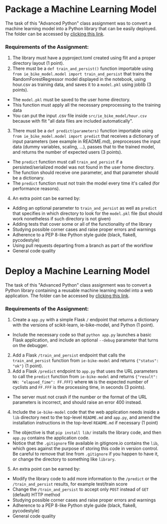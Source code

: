 # Package a Machine Learning Model
The task of this "Advanced Python" class assignment was to convert a machine learning model into a Python library that can be easily deployed. The folder can be accessed by [clicking this link](https://github.com/Jonashellevang/IE_MBD_2020/tree/master/Advanced%20Python/Package%20a%20Machine%20Learning%20Model).

### Requirements of the Assignment:
1. The library must have a pyproject.toml created using flit and a proper directory layout (1 point).
2. There must be a `def train_and_persist()` function importable using `from ie_bike_model.model import train_and_persist` that trains the RandomForestRegressor model displayed in the notebook, using hour.csv as training data, and saves it to a `model.pkl` using joblib (3 points).
* The `model.pkl` must be saved to the user home directory.
* This function must apply all the necessary preprocessing to the training data
* You can put the input .csv file inside `src/ie_bike_model/hour.csv` because with flit "all data files are included automatically".
3. There must be a `def predict(parameters)` function importable using `from ie_bike_model.model import predict` that receives a dictionary of input parameters (see example in README.md), preprocesses the input data (dummy variables, scaling, ...), passes that to the trained model, and returns the number of expected users (3 points).
* The `predict` function must call `train_and_persist` if a persisted/serialized model was not found in the user home directory.
* The function should receive one parameter, and that parameter should be a dictionary.
* The `predict` function must not train the model every time it's called (for performance reasons).
4. An extra point can be earned by:
* Adding an optional parameter to `train_and_persist` as well as `predict` that specifies in which directory to look for the `model.pkl` file (but should work nonetheless if such directory is not given)
* Adding tests that cover some or all of the functionality of the library
* Studying possible corner cases and raise proper errors and warnings
* Adherence to a PEP 8-like Python style guide (black, flake8, pycodestyle)
* Using pull requests departing from a branch as part of the workflow
* General code quality

# Deploy a Machine Learning Model
The task of this "Advanced Python" class assignment was to convert a Python library containing a reusable machine learning model into a web application. The folder can be accessed by [clicking this link](https://github.com/Jonashellevang/IE_MBD_2020/tree/master/Advanced%20Python/Deploy%20a%20Machine%20Learning%20Model).

### Requirements of the Assignment:
1. Create a `app.py` with a simple Flask `/` endpoint that returns a dictionary with the versions of scikit-learn, ie-bike-model, and Python (1 point).
* Include the necessary code so that `python app.py` launches a basic Flask application, and include an optional `--debug` parameter that turns on the debugger.
2. Add a Flask `/train_and_persist` endpoint that calls the `train_and_persist` function from `ie-bike-model` and returns `{"status": "ok"}` (1 point).
3. Add a Flask `/predict` endpoint to `app.py` that uses the URL parameters to call the `predict` function from `ie-bike-model` and returns `{"result": NN: "elapsed_fime": FF.FFF}` where `NN` is the expected number of cyclists and `FF.FFF` is the processing time, in seconds (3 points).
* The server must not crash if the number or the format of the URL parameters is incorrect, and should raise an error 400 instead.
4. Include the `ie-bike-model` code that the web application needs inside a `lib` directory next to the top-level `README.md` and `app.py`, and amend the installation instructions in the top-level `README.md` if necessary (1 point)
* The objective is that `pip install lib/` installs the library code, and then `app.py` contains the application code.
* Notice that the `.gitignore` file available in gitignore.io contains the `lib`, which goes against the purpose of storing this code in version control. Be careful to remove that line from `.gitignore` if you happen to have it, or change the directory to something like `library`.
5. An extra point can be earned by:
* Modify the library code to add more information to the `/predict` or the `/train_and_persist` results, for example test/train score
* Change the `/train_and_persist` to accept only `POST` instead of `GET` (default) HTTP method
* Studying possible corner cases and raise proper errors and warnings
* Adherence to a PEP 8-like Python style guide (black, flake8, pycodestyle)
* General code quality

